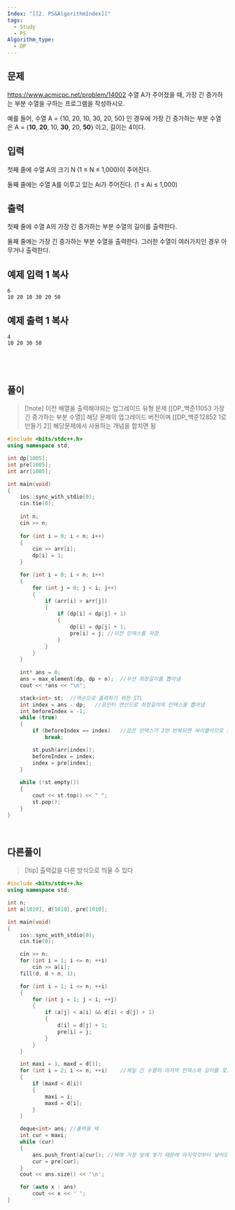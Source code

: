 ```yaml
---
Index: "[[2. PS&AlgorithmIndex]]"
tags:
  - Study
  - PS
Algorithm_type:
  - DP
---
```


## 문제
https://www.acmicpc.net/problem/14002
수열 A가 주어졌을 때, 가장 긴 증가하는 부분 수열을 구하는 프로그램을 작성하시오.

예를 들어, 수열 A = {10, 20, 10, 30, 20, 50} 인 경우에 가장 긴 증가하는 부분 수열은 A = {**10**, **20**, 10, **30**, 20, **50**} 이고, 길이는 4이다.

## 입력

첫째 줄에 수열 A의 크기 N (1 ≤ N ≤ 1,000)이 주어진다.

둘째 줄에는 수열 A를 이루고 있는 Ai가 주어진다. (1 ≤ Ai ≤ 1,000)

## 출력

첫째 줄에 수열 A의 가장 긴 증가하는 부분 수열의 길이를 출력한다.

둘째 줄에는 가장 긴 증가하는 부분 수열을 출력한다. 그러한 수열이 여러가지인 경우 아무거나 출력한다.

## 예제 입력 1 복사

```
6
10 20 10 30 20 50
```

## 예제 출력 1 복사

```
4
10 20 30 50
```
   
---
## 풀이
> [!note] 이전 배열을 출력해야되는 업그레이드 유형 문제
> [[DP_백준11053 가장 긴 증가하는 부분 수열]] 해당 문제의 업그레이드 버전이며
> [[DP_백준12852 1로 만들기 2]] 해당문제에서 사용하는 개념을 합치면 됨
```cpp
#include <bits/stdc++.h>
using namespace std;

int dp[1005];
int pre[1005];
int arr[1005];

int main(void)
{
	ios::sync_with_stdio(0);
	cin.tie(0);
	
	int n;
	cin >> n;
	
	for (int i = 0; i < n; i++)
	{
		cin >> arr[i];
		dp[i] = 1;
	}

	for (int i = 0; i < n; i++)
	{
		for (int j = 0; j < i; j++)
		{
			if (arr[i] > arr[j])
			{
				if (dp[i] < dp[j] + 1)
				{
					dp[i] = dp[j] + 1;
					pre[i] = j;	//이전 인덱스를 저장
				}
			}
		}
	}
	
	int* ans = 0;
	ans = max_element(dp, dp + n);	//우선 최장길이를 뽑아냄
	cout << *ans << "\n";

	stack<int> st;	//역순으로 출력하기 위한 STL
	int index = ans - dp;	//포인터 연산으로 최장길이의 인덱스를 뽑아냄
	int beforeIndex = -1;
	while (true)
	{
		if (beforeIndex == index)	//같은 인덱스가 2번 반복되면 싸이클이므로 탈출
			break;

		st.push(arr[index]);
		beforeIndex = index;
		index = pre[index];
	}
	
	while (!st.empty())
	{
		cout << st.top() << " ";
		st.pop();
	}
}
```
   
   
## 다른풀이
> [!tip] 출력값을 다른 방식으로 띄울 수 있다
```cpp
#include <bits/stdc++.h>
using namespace std;

int n;
int a[1010], d[1010], pre[1010];

int main(void) 
{
	ios::sync_with_stdio(0);
	cin.tie(0);

	cin >> n;
	for (int i = 1; i <= n; ++i) 
		cin >> a[i];
	fill(d, d + n, 1);

	for (int i = 1; i <= n; ++i) 
	{
		for (int j = 1; j < i; ++j) 
		{
			if (a[j] < a[i] && d[i] < d[j] + 1) 
			{
				d[i] = d[j] + 1;
				pre[i] = j;
			}
		}
	}

	int maxi = 1, maxd = d[1];
	for (int i = 2; i <= n; ++i)	//제일 긴 수열의 마지막 인덱스와 길이를 찾음
	{
		if (maxd < d[i]) 
		{
			maxi = i;
			maxd = d[i];
		}
	}

	deque<int> ans;	//출력용 덱
	int cur = maxi;
	while (cur) 
	{
		ans.push_front(a[cur]);	//덱에 가장 앞에 쌓기 때문에 마지막것부터 넣어도 뒤로 밀리게 됨
		cur = pre[cur];
	}
	cout << ans.size() << '\n';

	for (auto x : ans) 
		cout << x << ' ';
}
```